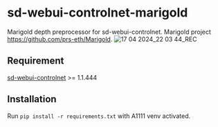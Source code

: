# sd-webui-controlnet-marigold
Marigold depth preprocessor for sd-webui-controlnet. Marigold project https://github.com/prs-eth/Marigold.
![17 04 2024_22 03 44_REC](https://github.com/huchenlei/sd-webui-controlnet-marigold/assets/20929282/17f8d3bf-25bf-4e62-b0ea-a6b2b7a66ada)

## Requirement
[sd-webui-controlnet](https://github.com/Mikubill/sd-webui-controlnet) >= 1.1.444

## Installation
Run `pip install -r requirements.txt` with A1111 venv activated.
